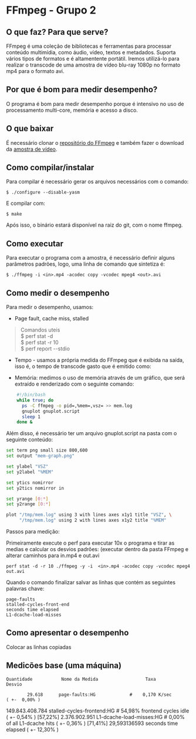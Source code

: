 # FFmpeg - Grupo 2

## O que faz? Para que serve?
FFmpeg é uma coleção de bibliotecas e ferramentas para processar conteúdo multimídia, como áudio, vídeo, textos e metadados. Suporta vários tipos de formatos e é altamentente portátil. Iremos utilizá-lo para realizar o transcode de uma amostra de vídeo blu-ray 1080p no formato mp4 para o formato avi.

## Por que é bom para medir desempenho?
O programa é bom para medir desempenho porque é intensivo no uso de processamento multi-core, memória e acesso a disco. 

## O que baixar
É necessário clonar o [repositório do FFmpeg](https://github.com/FFmpeg/FFmpeg) e também fazer o download da [amostra de vídeo](http://downloads.dvdloc8.com/trailers/divxdigest/bourne_ultimatum_trailer.zip).

## Como compilar/instalar
Para compilar é necessário gerar os arquivos necessários com o comando:

	$ ./configure --disable-yasm
E compilar com:

	$ make

Após isso, o binário estará disponível na raiz do git, com o nome ffmpeg.
    
## Como executar
Para executar o programa com a amostra, é necessário definir alguns parâmetros padrões, logo, uma linha de comando que sintetiza é:
	
    $ ./ffmpeg -i <in>.mp4 -acodec copy -vcodec mpeg4 <out>.avi
    
## Como medir o desempenho
Para medir o desempenho, usamos:

* Page fault, cache miss, stalled
> Comandos uteis  
> $ perf stat -d  
> $ perf stat -r 10  
> $ perf report --stdio

* Tempo - usamos a própria medida do FFmpeg que é exibida na saída, isso é, o tempo de transcode gasto que é emitido como:
	
    
    
* Memória: medimos o uso de memória através de um gráfico, que será extraído e renderizado com o seguinte comando:
```sh
    #!/bin/bash
	while true; do
      ps -C ffmpeg -o pid=,%mem=,vsz= >> mem.log
      gnuplot gnuplot.script
      sleep 1
	done &
```
Além disso, é necessário ter um arquivo gnuplot.script na pasta com o seguinte conteúdo:
```sh
set term png small size 800,600
set output "mem-graph.png"

set ylabel "VSZ"
set y2label "%MEM"

set ytics nomirror
set y2tics nomirror in

set yrange [0:*]
set y2range [0:*]

plot "/tmp/mem.log" using 3 with lines axes x1y1 title "VSZ", \
     "/tmp/mem.log" using 2 with lines axes x1y2 title "%MEM"
```

Passos para medição:

Primeiramente execute o perf para executar 10x o programa e tirar as medias e calcular os desvios padrões:
(executar dentro da pasta FFmpeg e alterar caminhos para in.mp4 e out.avi

	perf stat -d -r 10 ./ffmpeg -y -i  <in>.mp4 -acodec copy -vcodec mpeg4 out.avi

Quando o comando finalizar salvar as linhas que contém as seguintes palavras chave:

	page-faults
	stalled-cycles-front-end
	seconds time elapsed
	L1-dcache-load-misses

## Como apresentar o desempenho

Colocar as linhas copiadas

## Medicões base (uma máquina)
   	Quantidade           Nome da Medida                  Taxa                           Desvio

            29.618      page-faults:HG             #    0,170 K/sec                    ( +-  0,00% )
   149.843.408.784      stalled-cycles-frontend:HG #   54,98% frontend cycles idle     ( +-  0,54% ) [57,22%]
     2.376.902.951      L1-dcache-load-misses:HG   #    0,00% of all L1-dcache hits    ( +-  0,36% ) [71,41%]
      29,593136593 seconds time elapsed                                                ( +- 12,30% )
